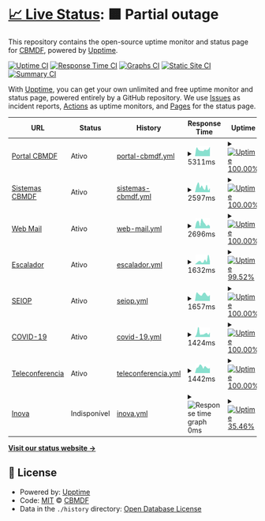 # [📈 Live Status](https://CBMDF.github.io/upptime): <!--live status--> **🟧 Partial outage**

This repository contains the open-source uptime monitor and status page for [CBMDF](www.cbm.df.gov.br), powered by [Upptime](https://github.com/upptime/upptime).

[![Uptime CI](https://github.com/koj-co/upptime/workflows/Uptime%20CI/badge.svg)](https://github.com/koj-co/upptime/actions?query=workflow%3A%22Uptime+CI%22)
[![Response Time CI](https://github.com/koj-co/upptime/workflows/Response%20Time%20CI/badge.svg)](https://github.com/koj-co/upptime/actions?query=workflow%3A%22Response+Time+CI%22)
[![Graphs CI](https://github.com/koj-co/upptime/workflows/Graphs%20CI/badge.svg)](https://github.com/koj-co/upptime/actions?query=workflow%3A%22Graphs+CI%22)
[![Static Site CI](https://github.com/koj-co/upptime/workflows/Static%20Site%20CI/badge.svg)](https://github.com/koj-co/upptime/actions?query=workflow%3A%22Static+Site+CI%22)
[![Summary CI](https://github.com/koj-co/upptime/workflows/Summary%20CI/badge.svg)](https://github.com/koj-co/upptime/actions?query=workflow%3A%22Summary+CI%22)

With [Upptime](https://upptime.js.org), you can get your own unlimited and free uptime monitor and status page, powered entirely by a GitHub repository. We use [Issues](https://github.com/CBMDF/upptime/issues) as incident reports, [Actions](https://github.com/CBMDF/upptime/actions) as uptime monitors, and [Pages](https://CBMDF.github.io/upptime) for the status page.

<!--start: status pages-->
<!-- This summary is generated by Upptime (https://github.com/upptime/upptime) -->
<!-- Do not edit this manually, your changes will be overwritten -->
<!-- prettier-ignore -->
| URL | Status | History | Response Time | Uptime |
| --- | ------ | ------- | ------------- | ------ |
| [Portal CBMDF](https://www.cbm.df.gov.br) | Ativo | [portal-cbmdf.yml](https://github.com/CBMDF/upptime/commits/master/history/portal-cbmdf.yml) | <details><summary><img alt="Response time graph" src="./graphs/portal-cbmdf.png" height="20"> 5311ms</summary><br><a href="https://CBMDF.github.io/upptime/history/portal-cbmdf"><img alt="Response time 5311" src="https://img.shields.io/endpoint?url=https%3A%2F%2Fraw.githubusercontent.com%2FCBMDF%2Fupptime%2Fmaster%2Fapi%2Fportal-cbmdf%2Fresponse-time.json"></a><br><a href="https://CBMDF.github.io/upptime/history/portal-cbmdf"><img alt="24-hour response time 5649" src="https://img.shields.io/endpoint?url=https%3A%2F%2Fraw.githubusercontent.com%2FCBMDF%2Fupptime%2Fmaster%2Fapi%2Fportal-cbmdf%2Fresponse-time-day.json"></a><br><a href="https://CBMDF.github.io/upptime/history/portal-cbmdf"><img alt="7-day response time 5311" src="https://img.shields.io/endpoint?url=https%3A%2F%2Fraw.githubusercontent.com%2FCBMDF%2Fupptime%2Fmaster%2Fapi%2Fportal-cbmdf%2Fresponse-time-week.json"></a><br><a href="https://CBMDF.github.io/upptime/history/portal-cbmdf"><img alt="30-day response time 5311" src="https://img.shields.io/endpoint?url=https%3A%2F%2Fraw.githubusercontent.com%2FCBMDF%2Fupptime%2Fmaster%2Fapi%2Fportal-cbmdf%2Fresponse-time-month.json"></a><br><a href="https://CBMDF.github.io/upptime/history/portal-cbmdf"><img alt="1-year response time 5311" src="https://img.shields.io/endpoint?url=https%3A%2F%2Fraw.githubusercontent.com%2FCBMDF%2Fupptime%2Fmaster%2Fapi%2Fportal-cbmdf%2Fresponse-time-year.json"></a></details> | <details><summary><a href="https://CBMDF.github.io/upptime/history/portal-cbmdf"><img alt="Uptime 100.00%" src="https://img.shields.io/endpoint?url=https%3A%2F%2Fraw.githubusercontent.com%2FCBMDF%2Fupptime%2Fmaster%2Fapi%2Fportal-cbmdf%2Fuptime.json"></a></summary><a href="https://CBMDF.github.io/upptime/history/portal-cbmdf"><img alt="24-hour uptime 100.00%" src="https://img.shields.io/endpoint?url=https%3A%2F%2Fraw.githubusercontent.com%2FCBMDF%2Fupptime%2Fmaster%2Fapi%2Fportal-cbmdf%2Fuptime-day.json"></a><br><a href="https://CBMDF.github.io/upptime/history/portal-cbmdf"><img alt="7-day uptime 100.00%" src="https://img.shields.io/endpoint?url=https%3A%2F%2Fraw.githubusercontent.com%2FCBMDF%2Fupptime%2Fmaster%2Fapi%2Fportal-cbmdf%2Fuptime-week.json"></a><br><a href="https://CBMDF.github.io/upptime/history/portal-cbmdf"><img alt="30-day uptime 100.00%" src="https://img.shields.io/endpoint?url=https%3A%2F%2Fraw.githubusercontent.com%2FCBMDF%2Fupptime%2Fmaster%2Fapi%2Fportal-cbmdf%2Fuptime-month.json"></a><br><a href="https://CBMDF.github.io/upptime/history/portal-cbmdf"><img alt="1-year uptime 100.00%" src="https://img.shields.io/endpoint?url=https%3A%2F%2Fraw.githubusercontent.com%2FCBMDF%2Fupptime%2Fmaster%2Fapi%2Fportal-cbmdf%2Fuptime-year.json"></a></details>
| [Sistemas CBMDF](https://sistemas.cbm.df.gov.br) | Ativo | [sistemas-cbmdf.yml](https://github.com/CBMDF/upptime/commits/master/history/sistemas-cbmdf.yml) | <details><summary><img alt="Response time graph" src="./graphs/sistemas-cbmdf.png" height="20"> 2597ms</summary><br><a href="https://CBMDF.github.io/upptime/history/sistemas-cbmdf"><img alt="Response time 2597" src="https://img.shields.io/endpoint?url=https%3A%2F%2Fraw.githubusercontent.com%2FCBMDF%2Fupptime%2Fmaster%2Fapi%2Fsistemas-cbmdf%2Fresponse-time.json"></a><br><a href="https://CBMDF.github.io/upptime/history/sistemas-cbmdf"><img alt="24-hour response time 2891" src="https://img.shields.io/endpoint?url=https%3A%2F%2Fraw.githubusercontent.com%2FCBMDF%2Fupptime%2Fmaster%2Fapi%2Fsistemas-cbmdf%2Fresponse-time-day.json"></a><br><a href="https://CBMDF.github.io/upptime/history/sistemas-cbmdf"><img alt="7-day response time 2597" src="https://img.shields.io/endpoint?url=https%3A%2F%2Fraw.githubusercontent.com%2FCBMDF%2Fupptime%2Fmaster%2Fapi%2Fsistemas-cbmdf%2Fresponse-time-week.json"></a><br><a href="https://CBMDF.github.io/upptime/history/sistemas-cbmdf"><img alt="30-day response time 2597" src="https://img.shields.io/endpoint?url=https%3A%2F%2Fraw.githubusercontent.com%2FCBMDF%2Fupptime%2Fmaster%2Fapi%2Fsistemas-cbmdf%2Fresponse-time-month.json"></a><br><a href="https://CBMDF.github.io/upptime/history/sistemas-cbmdf"><img alt="1-year response time 2597" src="https://img.shields.io/endpoint?url=https%3A%2F%2Fraw.githubusercontent.com%2FCBMDF%2Fupptime%2Fmaster%2Fapi%2Fsistemas-cbmdf%2Fresponse-time-year.json"></a></details> | <details><summary><a href="https://CBMDF.github.io/upptime/history/sistemas-cbmdf"><img alt="Uptime 100.00%" src="https://img.shields.io/endpoint?url=https%3A%2F%2Fraw.githubusercontent.com%2FCBMDF%2Fupptime%2Fmaster%2Fapi%2Fsistemas-cbmdf%2Fuptime.json"></a></summary><a href="https://CBMDF.github.io/upptime/history/sistemas-cbmdf"><img alt="24-hour uptime 100.00%" src="https://img.shields.io/endpoint?url=https%3A%2F%2Fraw.githubusercontent.com%2FCBMDF%2Fupptime%2Fmaster%2Fapi%2Fsistemas-cbmdf%2Fuptime-day.json"></a><br><a href="https://CBMDF.github.io/upptime/history/sistemas-cbmdf"><img alt="7-day uptime 100.00%" src="https://img.shields.io/endpoint?url=https%3A%2F%2Fraw.githubusercontent.com%2FCBMDF%2Fupptime%2Fmaster%2Fapi%2Fsistemas-cbmdf%2Fuptime-week.json"></a><br><a href="https://CBMDF.github.io/upptime/history/sistemas-cbmdf"><img alt="30-day uptime 100.00%" src="https://img.shields.io/endpoint?url=https%3A%2F%2Fraw.githubusercontent.com%2FCBMDF%2Fupptime%2Fmaster%2Fapi%2Fsistemas-cbmdf%2Fuptime-month.json"></a><br><a href="https://CBMDF.github.io/upptime/history/sistemas-cbmdf"><img alt="1-year uptime 100.00%" src="https://img.shields.io/endpoint?url=https%3A%2F%2Fraw.githubusercontent.com%2FCBMDF%2Fupptime%2Fmaster%2Fapi%2Fsistemas-cbmdf%2Fuptime-year.json"></a></details>
| [Web Mail](https://webmail.cbm.df.gov.br) | Ativo | [web-mail.yml](https://github.com/CBMDF/upptime/commits/master/history/web-mail.yml) | <details><summary><img alt="Response time graph" src="./graphs/web-mail.png" height="20"> 2696ms</summary><br><a href="https://CBMDF.github.io/upptime/history/web-mail"><img alt="Response time 2696" src="https://img.shields.io/endpoint?url=https%3A%2F%2Fraw.githubusercontent.com%2FCBMDF%2Fupptime%2Fmaster%2Fapi%2Fweb-mail%2Fresponse-time.json"></a><br><a href="https://CBMDF.github.io/upptime/history/web-mail"><img alt="24-hour response time 1820" src="https://img.shields.io/endpoint?url=https%3A%2F%2Fraw.githubusercontent.com%2FCBMDF%2Fupptime%2Fmaster%2Fapi%2Fweb-mail%2Fresponse-time-day.json"></a><br><a href="https://CBMDF.github.io/upptime/history/web-mail"><img alt="7-day response time 2696" src="https://img.shields.io/endpoint?url=https%3A%2F%2Fraw.githubusercontent.com%2FCBMDF%2Fupptime%2Fmaster%2Fapi%2Fweb-mail%2Fresponse-time-week.json"></a><br><a href="https://CBMDF.github.io/upptime/history/web-mail"><img alt="30-day response time 2696" src="https://img.shields.io/endpoint?url=https%3A%2F%2Fraw.githubusercontent.com%2FCBMDF%2Fupptime%2Fmaster%2Fapi%2Fweb-mail%2Fresponse-time-month.json"></a><br><a href="https://CBMDF.github.io/upptime/history/web-mail"><img alt="1-year response time 2696" src="https://img.shields.io/endpoint?url=https%3A%2F%2Fraw.githubusercontent.com%2FCBMDF%2Fupptime%2Fmaster%2Fapi%2Fweb-mail%2Fresponse-time-year.json"></a></details> | <details><summary><a href="https://CBMDF.github.io/upptime/history/web-mail"><img alt="Uptime 100.00%" src="https://img.shields.io/endpoint?url=https%3A%2F%2Fraw.githubusercontent.com%2FCBMDF%2Fupptime%2Fmaster%2Fapi%2Fweb-mail%2Fuptime.json"></a></summary><a href="https://CBMDF.github.io/upptime/history/web-mail"><img alt="24-hour uptime 100.00%" src="https://img.shields.io/endpoint?url=https%3A%2F%2Fraw.githubusercontent.com%2FCBMDF%2Fupptime%2Fmaster%2Fapi%2Fweb-mail%2Fuptime-day.json"></a><br><a href="https://CBMDF.github.io/upptime/history/web-mail"><img alt="7-day uptime 100.00%" src="https://img.shields.io/endpoint?url=https%3A%2F%2Fraw.githubusercontent.com%2FCBMDF%2Fupptime%2Fmaster%2Fapi%2Fweb-mail%2Fuptime-week.json"></a><br><a href="https://CBMDF.github.io/upptime/history/web-mail"><img alt="30-day uptime 100.00%" src="https://img.shields.io/endpoint?url=https%3A%2F%2Fraw.githubusercontent.com%2FCBMDF%2Fupptime%2Fmaster%2Fapi%2Fweb-mail%2Fuptime-month.json"></a><br><a href="https://CBMDF.github.io/upptime/history/web-mail"><img alt="1-year uptime 100.00%" src="https://img.shields.io/endpoint?url=https%3A%2F%2Fraw.githubusercontent.com%2FCBMDF%2Fupptime%2Fmaster%2Fapi%2Fweb-mail%2Fuptime-year.json"></a></details>
| [Escalador](https://escalador.cbm.df.gov.br) | Ativo | [escalador.yml](https://github.com/CBMDF/upptime/commits/master/history/escalador.yml) | <details><summary><img alt="Response time graph" src="./graphs/escalador.png" height="20"> 1632ms</summary><br><a href="https://CBMDF.github.io/upptime/history/escalador"><img alt="Response time 1632" src="https://img.shields.io/endpoint?url=https%3A%2F%2Fraw.githubusercontent.com%2FCBMDF%2Fupptime%2Fmaster%2Fapi%2Fescalador%2Fresponse-time.json"></a><br><a href="https://CBMDF.github.io/upptime/history/escalador"><img alt="24-hour response time 1488" src="https://img.shields.io/endpoint?url=https%3A%2F%2Fraw.githubusercontent.com%2FCBMDF%2Fupptime%2Fmaster%2Fapi%2Fescalador%2Fresponse-time-day.json"></a><br><a href="https://CBMDF.github.io/upptime/history/escalador"><img alt="7-day response time 1632" src="https://img.shields.io/endpoint?url=https%3A%2F%2Fraw.githubusercontent.com%2FCBMDF%2Fupptime%2Fmaster%2Fapi%2Fescalador%2Fresponse-time-week.json"></a><br><a href="https://CBMDF.github.io/upptime/history/escalador"><img alt="30-day response time 1632" src="https://img.shields.io/endpoint?url=https%3A%2F%2Fraw.githubusercontent.com%2FCBMDF%2Fupptime%2Fmaster%2Fapi%2Fescalador%2Fresponse-time-month.json"></a><br><a href="https://CBMDF.github.io/upptime/history/escalador"><img alt="1-year response time 1632" src="https://img.shields.io/endpoint?url=https%3A%2F%2Fraw.githubusercontent.com%2FCBMDF%2Fupptime%2Fmaster%2Fapi%2Fescalador%2Fresponse-time-year.json"></a></details> | <details><summary><a href="https://CBMDF.github.io/upptime/history/escalador"><img alt="Uptime 99.52%" src="https://img.shields.io/endpoint?url=https%3A%2F%2Fraw.githubusercontent.com%2FCBMDF%2Fupptime%2Fmaster%2Fapi%2Fescalador%2Fuptime.json"></a></summary><a href="https://CBMDF.github.io/upptime/history/escalador"><img alt="24-hour uptime 100.00%" src="https://img.shields.io/endpoint?url=https%3A%2F%2Fraw.githubusercontent.com%2FCBMDF%2Fupptime%2Fmaster%2Fapi%2Fescalador%2Fuptime-day.json"></a><br><a href="https://CBMDF.github.io/upptime/history/escalador"><img alt="7-day uptime 99.52%" src="https://img.shields.io/endpoint?url=https%3A%2F%2Fraw.githubusercontent.com%2FCBMDF%2Fupptime%2Fmaster%2Fapi%2Fescalador%2Fuptime-week.json"></a><br><a href="https://CBMDF.github.io/upptime/history/escalador"><img alt="30-day uptime 99.52%" src="https://img.shields.io/endpoint?url=https%3A%2F%2Fraw.githubusercontent.com%2FCBMDF%2Fupptime%2Fmaster%2Fapi%2Fescalador%2Fuptime-month.json"></a><br><a href="https://CBMDF.github.io/upptime/history/escalador"><img alt="1-year uptime 99.52%" src="https://img.shields.io/endpoint?url=https%3A%2F%2Fraw.githubusercontent.com%2FCBMDF%2Fupptime%2Fmaster%2Fapi%2Fescalador%2Fuptime-year.json"></a></details>
| [SEIOP](https://seiop.cbm.df.gov.br) | Ativo | [seiop.yml](https://github.com/CBMDF/upptime/commits/master/history/seiop.yml) | <details><summary><img alt="Response time graph" src="./graphs/seiop.png" height="20"> 1657ms</summary><br><a href="https://CBMDF.github.io/upptime/history/seiop"><img alt="Response time 1657" src="https://img.shields.io/endpoint?url=https%3A%2F%2Fraw.githubusercontent.com%2FCBMDF%2Fupptime%2Fmaster%2Fapi%2Fseiop%2Fresponse-time.json"></a><br><a href="https://CBMDF.github.io/upptime/history/seiop"><img alt="24-hour response time 1840" src="https://img.shields.io/endpoint?url=https%3A%2F%2Fraw.githubusercontent.com%2FCBMDF%2Fupptime%2Fmaster%2Fapi%2Fseiop%2Fresponse-time-day.json"></a><br><a href="https://CBMDF.github.io/upptime/history/seiop"><img alt="7-day response time 1657" src="https://img.shields.io/endpoint?url=https%3A%2F%2Fraw.githubusercontent.com%2FCBMDF%2Fupptime%2Fmaster%2Fapi%2Fseiop%2Fresponse-time-week.json"></a><br><a href="https://CBMDF.github.io/upptime/history/seiop"><img alt="30-day response time 1657" src="https://img.shields.io/endpoint?url=https%3A%2F%2Fraw.githubusercontent.com%2FCBMDF%2Fupptime%2Fmaster%2Fapi%2Fseiop%2Fresponse-time-month.json"></a><br><a href="https://CBMDF.github.io/upptime/history/seiop"><img alt="1-year response time 1657" src="https://img.shields.io/endpoint?url=https%3A%2F%2Fraw.githubusercontent.com%2FCBMDF%2Fupptime%2Fmaster%2Fapi%2Fseiop%2Fresponse-time-year.json"></a></details> | <details><summary><a href="https://CBMDF.github.io/upptime/history/seiop"><img alt="Uptime 100.00%" src="https://img.shields.io/endpoint?url=https%3A%2F%2Fraw.githubusercontent.com%2FCBMDF%2Fupptime%2Fmaster%2Fapi%2Fseiop%2Fuptime.json"></a></summary><a href="https://CBMDF.github.io/upptime/history/seiop"><img alt="24-hour uptime 100.00%" src="https://img.shields.io/endpoint?url=https%3A%2F%2Fraw.githubusercontent.com%2FCBMDF%2Fupptime%2Fmaster%2Fapi%2Fseiop%2Fuptime-day.json"></a><br><a href="https://CBMDF.github.io/upptime/history/seiop"><img alt="7-day uptime 100.00%" src="https://img.shields.io/endpoint?url=https%3A%2F%2Fraw.githubusercontent.com%2FCBMDF%2Fupptime%2Fmaster%2Fapi%2Fseiop%2Fuptime-week.json"></a><br><a href="https://CBMDF.github.io/upptime/history/seiop"><img alt="30-day uptime 100.00%" src="https://img.shields.io/endpoint?url=https%3A%2F%2Fraw.githubusercontent.com%2FCBMDF%2Fupptime%2Fmaster%2Fapi%2Fseiop%2Fuptime-month.json"></a><br><a href="https://CBMDF.github.io/upptime/history/seiop"><img alt="1-year uptime 100.00%" src="https://img.shields.io/endpoint?url=https%3A%2F%2Fraw.githubusercontent.com%2FCBMDF%2Fupptime%2Fmaster%2Fapi%2Fseiop%2Fuptime-year.json"></a></details>
| [COVID-19](https://covid.cbm.df.gov.br) | Ativo | [covid-19.yml](https://github.com/CBMDF/upptime/commits/master/history/covid-19.yml) | <details><summary><img alt="Response time graph" src="./graphs/covid-19.png" height="20"> 1424ms</summary><br><a href="https://CBMDF.github.io/upptime/history/covid-19"><img alt="Response time 1424" src="https://img.shields.io/endpoint?url=https%3A%2F%2Fraw.githubusercontent.com%2FCBMDF%2Fupptime%2Fmaster%2Fapi%2Fcovid-19%2Fresponse-time.json"></a><br><a href="https://CBMDF.github.io/upptime/history/covid-19"><img alt="24-hour response time 1061" src="https://img.shields.io/endpoint?url=https%3A%2F%2Fraw.githubusercontent.com%2FCBMDF%2Fupptime%2Fmaster%2Fapi%2Fcovid-19%2Fresponse-time-day.json"></a><br><a href="https://CBMDF.github.io/upptime/history/covid-19"><img alt="7-day response time 1424" src="https://img.shields.io/endpoint?url=https%3A%2F%2Fraw.githubusercontent.com%2FCBMDF%2Fupptime%2Fmaster%2Fapi%2Fcovid-19%2Fresponse-time-week.json"></a><br><a href="https://CBMDF.github.io/upptime/history/covid-19"><img alt="30-day response time 1424" src="https://img.shields.io/endpoint?url=https%3A%2F%2Fraw.githubusercontent.com%2FCBMDF%2Fupptime%2Fmaster%2Fapi%2Fcovid-19%2Fresponse-time-month.json"></a><br><a href="https://CBMDF.github.io/upptime/history/covid-19"><img alt="1-year response time 1424" src="https://img.shields.io/endpoint?url=https%3A%2F%2Fraw.githubusercontent.com%2FCBMDF%2Fupptime%2Fmaster%2Fapi%2Fcovid-19%2Fresponse-time-year.json"></a></details> | <details><summary><a href="https://CBMDF.github.io/upptime/history/covid-19"><img alt="Uptime 100.00%" src="https://img.shields.io/endpoint?url=https%3A%2F%2Fraw.githubusercontent.com%2FCBMDF%2Fupptime%2Fmaster%2Fapi%2Fcovid-19%2Fuptime.json"></a></summary><a href="https://CBMDF.github.io/upptime/history/covid-19"><img alt="24-hour uptime 100.00%" src="https://img.shields.io/endpoint?url=https%3A%2F%2Fraw.githubusercontent.com%2FCBMDF%2Fupptime%2Fmaster%2Fapi%2Fcovid-19%2Fuptime-day.json"></a><br><a href="https://CBMDF.github.io/upptime/history/covid-19"><img alt="7-day uptime 100.00%" src="https://img.shields.io/endpoint?url=https%3A%2F%2Fraw.githubusercontent.com%2FCBMDF%2Fupptime%2Fmaster%2Fapi%2Fcovid-19%2Fuptime-week.json"></a><br><a href="https://CBMDF.github.io/upptime/history/covid-19"><img alt="30-day uptime 100.00%" src="https://img.shields.io/endpoint?url=https%3A%2F%2Fraw.githubusercontent.com%2FCBMDF%2Fupptime%2Fmaster%2Fapi%2Fcovid-19%2Fuptime-month.json"></a><br><a href="https://CBMDF.github.io/upptime/history/covid-19"><img alt="1-year uptime 100.00%" src="https://img.shields.io/endpoint?url=https%3A%2F%2Fraw.githubusercontent.com%2FCBMDF%2Fupptime%2Fmaster%2Fapi%2Fcovid-19%2Fuptime-year.json"></a></details>
| [Teleconferencia](https://teleconferencia.cbm.df.gov.br) | Ativo | [teleconferencia.yml](https://github.com/CBMDF/upptime/commits/master/history/teleconferencia.yml) | <details><summary><img alt="Response time graph" src="./graphs/teleconferencia.png" height="20"> 1442ms</summary><br><a href="https://CBMDF.github.io/upptime/history/teleconferencia"><img alt="Response time 1442" src="https://img.shields.io/endpoint?url=https%3A%2F%2Fraw.githubusercontent.com%2FCBMDF%2Fupptime%2Fmaster%2Fapi%2Fteleconferencia%2Fresponse-time.json"></a><br><a href="https://CBMDF.github.io/upptime/history/teleconferencia"><img alt="24-hour response time 1352" src="https://img.shields.io/endpoint?url=https%3A%2F%2Fraw.githubusercontent.com%2FCBMDF%2Fupptime%2Fmaster%2Fapi%2Fteleconferencia%2Fresponse-time-day.json"></a><br><a href="https://CBMDF.github.io/upptime/history/teleconferencia"><img alt="7-day response time 1442" src="https://img.shields.io/endpoint?url=https%3A%2F%2Fraw.githubusercontent.com%2FCBMDF%2Fupptime%2Fmaster%2Fapi%2Fteleconferencia%2Fresponse-time-week.json"></a><br><a href="https://CBMDF.github.io/upptime/history/teleconferencia"><img alt="30-day response time 1442" src="https://img.shields.io/endpoint?url=https%3A%2F%2Fraw.githubusercontent.com%2FCBMDF%2Fupptime%2Fmaster%2Fapi%2Fteleconferencia%2Fresponse-time-month.json"></a><br><a href="https://CBMDF.github.io/upptime/history/teleconferencia"><img alt="1-year response time 1442" src="https://img.shields.io/endpoint?url=https%3A%2F%2Fraw.githubusercontent.com%2FCBMDF%2Fupptime%2Fmaster%2Fapi%2Fteleconferencia%2Fresponse-time-year.json"></a></details> | <details><summary><a href="https://CBMDF.github.io/upptime/history/teleconferencia"><img alt="Uptime 100.00%" src="https://img.shields.io/endpoint?url=https%3A%2F%2Fraw.githubusercontent.com%2FCBMDF%2Fupptime%2Fmaster%2Fapi%2Fteleconferencia%2Fuptime.json"></a></summary><a href="https://CBMDF.github.io/upptime/history/teleconferencia"><img alt="24-hour uptime 100.00%" src="https://img.shields.io/endpoint?url=https%3A%2F%2Fraw.githubusercontent.com%2FCBMDF%2Fupptime%2Fmaster%2Fapi%2Fteleconferencia%2Fuptime-day.json"></a><br><a href="https://CBMDF.github.io/upptime/history/teleconferencia"><img alt="7-day uptime 100.00%" src="https://img.shields.io/endpoint?url=https%3A%2F%2Fraw.githubusercontent.com%2FCBMDF%2Fupptime%2Fmaster%2Fapi%2Fteleconferencia%2Fuptime-week.json"></a><br><a href="https://CBMDF.github.io/upptime/history/teleconferencia"><img alt="30-day uptime 100.00%" src="https://img.shields.io/endpoint?url=https%3A%2F%2Fraw.githubusercontent.com%2FCBMDF%2Fupptime%2Fmaster%2Fapi%2Fteleconferencia%2Fuptime-month.json"></a><br><a href="https://CBMDF.github.io/upptime/history/teleconferencia"><img alt="1-year uptime 100.00%" src="https://img.shields.io/endpoint?url=https%3A%2F%2Fraw.githubusercontent.com%2FCBMDF%2Fupptime%2Fmaster%2Fapi%2Fteleconferencia%2Fuptime-year.json"></a></details>
| [Inova](https://singular.cbm.df.gov.br/inova/) | Indisponível | [inova.yml](https://github.com/CBMDF/upptime/commits/master/history/inova.yml) | <details><summary><img alt="Response time graph" src="./graphs/inova.png" height="20"> 0ms</summary><br><a href="https://CBMDF.github.io/upptime/history/inova"><img alt="Response time 0" src="https://img.shields.io/endpoint?url=https%3A%2F%2Fraw.githubusercontent.com%2FCBMDF%2Fupptime%2Fmaster%2Fapi%2Finova%2Fresponse-time.json"></a><br><a href="https://CBMDF.github.io/upptime/history/inova"><img alt="24-hour response time 0" src="https://img.shields.io/endpoint?url=https%3A%2F%2Fraw.githubusercontent.com%2FCBMDF%2Fupptime%2Fmaster%2Fapi%2Finova%2Fresponse-time-day.json"></a><br><a href="https://CBMDF.github.io/upptime/history/inova"><img alt="7-day response time 0" src="https://img.shields.io/endpoint?url=https%3A%2F%2Fraw.githubusercontent.com%2FCBMDF%2Fupptime%2Fmaster%2Fapi%2Finova%2Fresponse-time-week.json"></a><br><a href="https://CBMDF.github.io/upptime/history/inova"><img alt="30-day response time 0" src="https://img.shields.io/endpoint?url=https%3A%2F%2Fraw.githubusercontent.com%2FCBMDF%2Fupptime%2Fmaster%2Fapi%2Finova%2Fresponse-time-month.json"></a><br><a href="https://CBMDF.github.io/upptime/history/inova"><img alt="1-year response time 0" src="https://img.shields.io/endpoint?url=https%3A%2F%2Fraw.githubusercontent.com%2FCBMDF%2Fupptime%2Fmaster%2Fapi%2Finova%2Fresponse-time-year.json"></a></details> | <details><summary><a href="https://CBMDF.github.io/upptime/history/inova"><img alt="Uptime 35.46%" src="https://img.shields.io/endpoint?url=https%3A%2F%2Fraw.githubusercontent.com%2FCBMDF%2Fupptime%2Fmaster%2Fapi%2Finova%2Fuptime.json"></a></summary><a href="https://CBMDF.github.io/upptime/history/inova"><img alt="24-hour uptime 35.46%" src="https://img.shields.io/endpoint?url=https%3A%2F%2Fraw.githubusercontent.com%2FCBMDF%2Fupptime%2Fmaster%2Fapi%2Finova%2Fuptime-day.json"></a><br><a href="https://CBMDF.github.io/upptime/history/inova"><img alt="7-day uptime 35.46%" src="https://img.shields.io/endpoint?url=https%3A%2F%2Fraw.githubusercontent.com%2FCBMDF%2Fupptime%2Fmaster%2Fapi%2Finova%2Fuptime-week.json"></a><br><a href="https://CBMDF.github.io/upptime/history/inova"><img alt="30-day uptime 35.46%" src="https://img.shields.io/endpoint?url=https%3A%2F%2Fraw.githubusercontent.com%2FCBMDF%2Fupptime%2Fmaster%2Fapi%2Finova%2Fuptime-month.json"></a><br><a href="https://CBMDF.github.io/upptime/history/inova"><img alt="1-year uptime 35.46%" src="https://img.shields.io/endpoint?url=https%3A%2F%2Fraw.githubusercontent.com%2FCBMDF%2Fupptime%2Fmaster%2Fapi%2Finova%2Fuptime-year.json"></a></details>

<!--end: status pages-->

[**Visit our status website →**](https://CBMDF.github.io/upptime)

## 📄 License

- Powered by: [Upptime](https://github.com/upptime/upptime)
- Code: [MIT](./LICENSE) © [CBMDF](www.cbm.df.gov.br)
- Data in the `./history` directory: [Open Database License](https://opendatacommons.org/licenses/odbl/1-0/)
